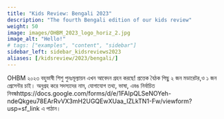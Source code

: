 ```yaml
---
title: "Kids Review: Bengali 2023"
description: "The fourth Bengali edition of our kids review"
weight: 50
image: images/OHBM_2023_logo_horiz_2.jpg
image_alt: "Hello!"
# tags: ["examples", "content", "sidebar"]
sidebar_left: sidebar_kidsreviews2023
aliases: [/kidsreview/2023/bengali/]
---
```


OHBM ২০২৩ বহুভাষী শিশু পুনঃমূল্যায়ন এখন আবেদন গ্রহন করছে! প্রত্তেক বৈঠক পিছু ২ জন মডারেটর,ও ১ জন প্রেসেন্টর চাই। অনুগ্রহ করে সদস্যদের নাম, যোগাযোগ তথ্য, ভাষা, এবঙ নির্বাচিত নিবন্ধhttps://docs.google.com/forms/d/e/1FAIpQLSeNOYeh-ndeQkgeu78EArRvVX3mH2UGQEwXUaa_IZLkTN1-Fw/viewform?usp=sf_link এ পাঠান। 


<!-- ## Presenters and organizers
1. Name 1 ![Example image](/images/image.png)
2. Name 2 ![Example image](/images/image.png)
3. Name 3 ![Example image](/images/image.png)
-->

<!-- ## Message from organizers
Message here
-->

<!-- Youtube link, example https://www.youtube.com/watch?v=w7Ft2ymGmfc
{{< youtube w7Ft2ymGmfc >}}
-->
